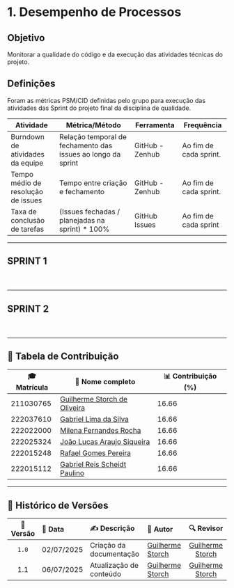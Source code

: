 # 1. Desempenho de Processos

## Objetivo 

Monitorar a qualidade do código e da execução das atividades técnicas do projeto.

## Definições

Foram as métricas PSM/CID definidas pelo grupo para execução das atividades das Sprint do projeto final da disciplina de qualidade.

| Atividade| Métrica/Método| Ferramenta | Frequência | 
|----------|---------------|------------|------------|
| Burndown de atividades da equipe | Relação temporal de fechamento das issues ao longo da sprint | GitHub - Zenhub | Ao fim de cada sprint. |
| Tempo médio de resolução de issues | Tempo entre criação e fechamento | GitHub - Zenhub | Ao fim de cada sprint. |
| Taxa de conclusão de tarefas       | (Issues fechadas / planejadas na sprint) * 100%  | GitHub Issues | Ao fim de cada sprint     |

---

## SPRINT 1

<!-- Gráfico de Burndown no topo -->
<canvas id="burndownChart" width="600" height="300"></canvas>

<!-- Container para os dois gráficos lado a lado -->
<div style="display: flex; justify-content: space-between; gap: 20px; margin-top: 40px;">
  <div style="flex: 1;">
    <canvas id="tempoResolucaoChart" width="400" height="300"></canvas>
  </div>
  <div style="flex: 0 0 320px; display: flex; justify-content: center;">
    <canvas id="conclusaoSprintChart" width="300" height="300"></canvas>
  </div>
</div>

<script src="https://cdn.jsdelivr.net/npm/chart.js"></script>
<script>
  // Gráfico Burndown da Sprint 1
  const ctxBurndown = document.getElementById('burndownChart').getContext('2d');
  const labels = ['25/06', '26/06', '27/06', '28/06', '29/06', '30/06', '01/07', '02/07'];
  const realData = [7, 5, 5, 5, 5, 4, 3, 1];
  const idealData = [];
  const totalTarefas = 9;
  const dias = labels.length;
  for (let i = 0; i < dias; i++) {
    idealData.push((totalTarefas * (dias - 1 - i)) / (dias - 1));
  }
  new Chart(ctxBurndown, {
    type: 'line',
    data: {
      labels: labels,
      datasets: [
        {
          label: 'Ideal',
          data: idealData,
          borderColor: 'rgba(150,150,150,0.5)',
          borderDash: [5, 5],
          fill: false,
        },
        {
          label: 'Real',
          data: realData,
          borderColor: 'rgba(75,192,192,1)',
          backgroundColor: 'rgba(75,192,192,0.2)',
          fill: false,
        }
      ]
    },
    options: {
      responsive: true,
      plugins: {
        legend: { position: 'top' },
        title: { display: true, text: 'Burndown da Sprint 1' }
      },
      scales: {
        y: {
          beginAtZero: true,
          ticks: { stepSize: 1 },
          title: { display: true, text: 'Tarefas Restantes' }
        },
        x: {
          title: { display: true, text: 'Data' }
        }
      }
    }
  });

  // Gráfico Tempo médio de resolução
  const ctxTempo = document.getElementById('tempoResolucaoChart').getContext('2d');
  new Chart(ctxTempo, {
    type: 'bar',
    data: {
      labels: ['Sprint 1'],
      datasets: [{
        label: 'Tempo médio de resolução (dias)',
        data: [0.25],
        backgroundColor: 'rgba(54, 162, 235, 0.6)',
        borderColor: 'rgba(54, 162, 235, 1)',
        borderWidth: 1
      }]
    },
    options: {
      responsive: true,
      plugins: {
        title: {
          display: true,
          text: 'Tempo Médio de Resolução das Issues'
        }
      },
      scales: {
        y: {
          beginAtZero: true,
          max: 2,
          ticks: { stepSize: 0.5 },
          title: { display: true, text: 'Dias' }
        }
      }
    }
  });

  // Gráfico Taxa de Conclusão da Sprint 1 (Doughnut menor)
  const ctxConclusao = document.getElementById('conclusaoSprintChart').getContext('2d');
  new Chart(ctxConclusao, {
    type: 'doughnut',
    data: {
      labels: ['Concluídas', 'Pendentes'],
      datasets: [{
        data: [7, 1],
        backgroundColor: ['rgba(75, 192, 192, 0.7)', 'rgba(255, 99, 132, 0.3)'],
        borderColor: ['rgba(75, 192, 192, 1)', 'rgba(255, 99, 132, 1)'],
        borderWidth: 1
      }]
    },
    options: {
      responsive: true,
      plugins: {
        title: {
          display: true,
          text: 'Taxa de Conclusão da Sprint 1'
        }
      }
    }
  });
</script>

---

## SPRINT 2

<!-- Gráfico de Burndown no topo -->
<canvas id="burndownChart2" width="600" height="300"></canvas>

<!-- Container para os dois gráficos lado a lado -->
<div style="display: flex; justify-content: space-between; gap: 20px; margin-top: 40px;">
  <div style="flex: 1;">
    <canvas id="tempoResolucaoChart2" width="400" height="300"></canvas>
  </div>
  <div style="flex: 0 0 320px; display: flex; justify-content: center;">
    <canvas id="conclusaoSprintChart2" width="300" height="300"></canvas>
  </div>
</div>

<script src="https://cdn.jsdelivr.net/npm/chart.js"></script>
<script>
  // Gráfico Burndown da Sprint 2
  const ctxBurndown2 = document.getElementById('burndownChart2').getContext('2d');
  const labelsSprint2 = ['02/07', '03/07', '04/07', '05/07', '06/07', '07/07', '08/07'];
  const realDataSprint2 = [7, 6, 5, 4, 3, 2, 0];
  const idealDataSprint2 = [];
  const totalTarefas2 = 7;
  const dias2 = labelsSprint2.length;
  for (let i = 0; i < dias2; i++) {
    idealDataSprint2.push((totalTarefas2 * (dias2 - 1 - i)) / (dias2 - 1));
  }
  new Chart(ctxBurndown2, {
    type: 'line',
    data: {
      labels: labelsSprint2,
      datasets: [
        {
          label: 'Ideal',
          data: idealDataSprint2,
          borderColor: 'rgba(150,150,150,0.5)',
          borderDash: [5, 5],
          fill: false,
        },
        {
          label: 'Real',
          data: realDataSprint2,
          borderColor: 'rgba(75,192,192,1)',
          backgroundColor: 'rgba(75,192,192,0.2)',
          fill: false,
        }
      ]
    },
    options: {
      responsive: true,
      plugins: {
        legend: { position: 'top' },
        title: { display: true, text: 'Burndown da Sprint 2' }
      },
      scales: {
        y: {
          beginAtZero: true,
          ticks: { stepSize: 1 },
          title: { display: true, text: 'Tarefas Restantes' }
        },
        x: {
          title: { display: true, text: 'Data' }
        }
      }
    }
  });

  // Gráfico Tempo médio de resolução
  const ctxTempo2 = document.getElementById('tempoResolucaoChart2').getContext('2d');
  new Chart(ctxTempo2, {
    type: 'bar',
    data: {
      labels: ['Sprint 2'],
      datasets: [{
        label: 'Tempo médio de resolução (dias)',
        data: [5],
        backgroundColor: 'rgba(54, 162, 235, 0.6)',
        borderColor: 'rgba(54, 162, 235, 1)',
        borderWidth: 1
      }]
    },
    options: {
      responsive: true,
      plugins: {
        title: {
          display: true,
          text: 'Tempo Médio de Resolução das Issues - Sprint 2'
        }
      },
      scales: {
        y: {
          beginAtZero: true,
          suggestedMax: 6,
          ticks: { stepSize: 1 },
          title: { display: true, text: 'Dias' }
        }
      }
    }
  });

  // Gráfico Doughnut - Conclusão Sprint 2
  const ctxConclusao2 = document.getElementById('conclusaoSprintChart2').getContext('2d');
  new Chart(ctxConclusao2, {
    type: 'doughnut',
    data: {
      labels: ['Concluídas', 'Pendentes'],
      datasets: [{
        data: [7, 0],
        backgroundColor: ['rgba(75, 192, 192, 0.7)', 'rgba(255, 99, 132, 0.3)'],
        borderColor: ['rgba(75, 192, 192, 1)', 'rgba(255, 99, 132, 1)'],
        borderWidth: 1
      }]
    },
    options: {
      responsive: true,
      plugins: {
        title: {
          display: true,
          text: 'Taxa de Conclusão da Sprint 2'
        }
      }
    }
  });
</script>


---

## 👥 Tabela de Contribuição

| 🎓 Matrícula | 🙋 Nome completo | 📊 Contribuição (%) |
|-------------|------------------|---------------------|
| 211030765 | [Guilherme Storch de Oliveira](https://github.com/storch7) | 16.66 |
| 222037610 | [Gabriel Lima da Silva](https://github.com/gabriel-lima258) | 16.66 |
| 222022000 | [Milena Fernandes Rocha](https://github.com/MilenaFRocha) | 16.66 |
| 222025324 | [João Lucas Araujo Siqueira](https://github.com/jlucasiqueira) | 16.66 |
| 222015248 | [Rafael Gomes Pereira](https://github.com/rafgpereira) | 16.66 |
| 222015112 | [Gabriel Reis Scheidt Paulino](https://github.com/Gxaite) | 16.66 |

---

## 📅 Histórico de Versões

| 📌 Versão | 📆 Data | ✍️ Descrição | 👤 Autor | 🔍 Revisor |
|:--------:|:-------|:-------------|:--------|:-----------:|
|`1.0`|02/07/2025|Criação da documentação |[Guilherme Storch](https://github.com/storch7)| [Guilherme Storch](https://github.com/storch7) |
|1.1| 06/07/2025| Atualização de conteúdo |[Guilherme Storch](https://github.com/storch7)| [Guilherme Storch](https://github.com/storch7) |